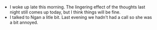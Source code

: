 - I woke up late this morning. The lingering effect of the thoughts last night still comes up today, but I think things will be fine.
- I talked to Ngan a litle bit. Last evening we hadn't had a call so she was a bit annoyed.
